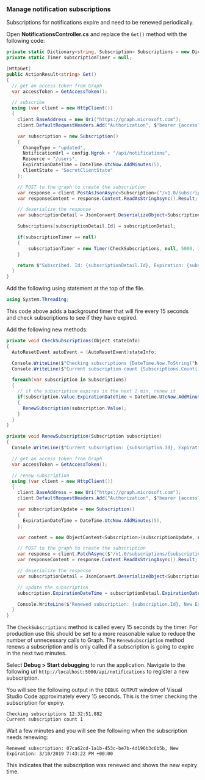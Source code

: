 <!-- markdownlint-disable MD002 MD041 -->

### Manage notification subscriptions

Subscriptions for notifications expire and need to be renewed periodically.

Open **NotificationsController.cs** and replace the `Get()` method with the following code:

```csharp
private static Dictionary<string, Subscription> Subscriptions = new Dictionary<string, Subscription>();
private static Timer subscriptionTimer = null;

[HttpGet]
public ActionResult<string> Get()
{
  // get an access token from Graph
  var accessToken = GetAccessToken();

  // subscribe
  using (var client = new HttpClient())
  {
    client.BaseAddress = new Uri("https://graph.microsoft.com");
    client.DefaultRequestHeaders.Add("Authorization", $"bearer {accessToken}");

    var subscription = new Subscription()
    {
      ChangeType = "updated",
      NotificationUrl = config.Ngrok + "/api/notifications",
      Resource = "/users",
      ExpirationDateTime = DateTime.UtcNow.AddMinutes(5),
      ClientState = "SecretClientState"
    };

    // POST to the graph to create the subscription
    var response = client.PostAsJsonAsync<Subscription>("/v1.0/subscriptions", subscription).Result;
    var responseContent = response.Content.ReadAsStringAsync().Result;

    // deserialize the response
    var subscriptionDetail = JsonConvert.DeserializeObject<Subscription>(responseContent);

    Subscriptions[subscriptionDetail.Id] = subscriptionDetail;

    if(subscriptionTimer == null)
    {
        subscriptionTimer = new Timer(CheckSubscriptions, null, 5000, 15000);
    }

    return $"Subscribed. Id: {subscriptionDetail.Id}, Expiration: {subscriptionDetail.ExpirationDateTime}";
  }
}
```

Add the following using statement at the top of the file.

```csharp
using System.Threading;
```

This code above adds a background timer that will fire every 15 seconds and check subscriptions to see if they have expired.

Add the following new methods:

```csharp
private void CheckSubscriptions(Object stateInfo)
{
  AutoResetEvent autoEvent = (AutoResetEvent)stateInfo;

  Console.WriteLine($"Checking subscriptions {DateTime.Now.ToString("h:mm:ss.fff")}");
  Console.WriteLine($"Current subscription count {Subscriptions.Count()}");

  foreach(var subscription in Subscriptions)
  {
    // if the subscription expires in the next 2 min, renew it
    if(subscription.Value.ExpirationDateTime < DateTime.UtcNow.AddMinutes(2))
    {
      RenewSubscription(subscription.Value);
    }
  }
}

private void RenewSubscription(Subscription subscription)
{
  Console.WriteLine($"Current subscription: {subscription.Id}, Expiration: {subscription.ExpirationDateTime}");

  // get an access token from Graph
  var accessToken = GetAccessToken();

  // renew subscription
  using (var client = new HttpClient())
  {
    client.BaseAddress = new Uri("https://graph.microsoft.com");
    client.DefaultRequestHeaders.Add("Authorization", $"bearer {accessToken}");

    var subscriptionUpdate = new Subscription()
    {
      ExpirationDateTime = DateTime.UtcNow.AddMinutes(5),
    };

    var content = new ObjectContent<Subscription>(subscriptionUpdate, new JsonMediaTypeFormatter());

    // POST to the graph to create the subscription
    var response = client.PatchAsync($"/v1.0/subscriptions/{subscription.Id}", content).Result;
    var responseContent = response.Content.ReadAsStringAsync().Result;

    // deserialize the response
    var subscriptionDetail = JsonConvert.DeserializeObject<Subscription>(responseContent);

    // update the subscription
    subscription.ExpirationDateTime = subscriptionDetail.ExpirationDateTime;

    Console.WriteLine($"Renewed subscription: {subscription.Id}, New Expiration: {subscription.ExpirationDateTime}");
  }
}
```

The `CheckSubscriptions` method is called every 15 seconds by the timer. For production use this should be set to a more reasonable value to reduce the number of unnecessary calls to Graph. The `RenewSubscription` method renews a subscription and is only called if a subscription is going to expire in the next two minutes.

Select **Debug > Start debugging** to run the application. Navigate to the following url `http://localhost:5000/api/notifications` to register a new subscription.

You will see the following output in the `DEBUG OUTPUT` window of Visual Studio Code approximately every 15 seconds.  This is the timer checking the subscription for expiry.

```shell
Checking subscriptions 12:32:51.882
Current subscription count 1
```

Wait a few minutes and you will see the following when the subscription needs renewing:

```shell
Renewed subscription: 07ca62cd-1a1b-453c-be7b-4d196b3c6b5b, New Expiration: 3/10/2019 7:43:22 PM +00:00
```

This indicates that the subscription was renewed and shows the new expiry time.
